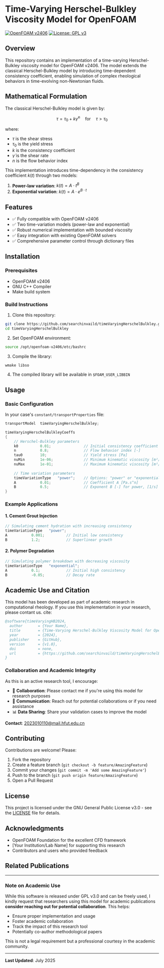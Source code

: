 # Time-Varying Herschel-Bulkley Viscosity Model for OpenFOAM

[![OpenFOAM v2406](https://img.shields.io/badge/OpenFOAM-v2406-blue)](https://www.openfoam.com/)
[![License: GPL v3](https://img.shields.io/badge/License-GPLv3-blue.svg)](https://www.gnu.org/licenses/gpl-3.0)


## Overview

This repository contains an implementation of a time-varying Herschel-Bulkley viscosity model for OpenFOAM v2406. The model extends the classical Herschel-Bulkley model by introducing time-dependent consistency coefficient, enabling simulation of complex rheological behaviors in time-evolving non-Newtonian fluids.

## Mathematical Formulation

The classical Herschel-Bulkley model is given by:

$$\tau = \tau_0 + k\dot{\gamma}^n \quad \text{for} \quad \tau > \tau_0$$

where:
- $\tau$ is the shear stress
- $\tau_0$ is the yield stress
- $k$ is the consistency coefficient
- $\dot{\gamma}$ is the shear rate
- $n$ is the flow behavior index

This implementation introduces time-dependency in the consistency coefficient $k(t)$ through two models:

1. **Power-law variation**: $k(t) = A \cdot t^B$
2. **Exponential variation**: $k(t) = A \cdot e^{B \cdot t}$

## Features

- ✅ Fully compatible with OpenFOAM v2406
- ✅ Two time-variation models (power-law and exponential)
- ✅ Robust numerical implementation with bounded viscosity
- ✅ Easy integration with existing OpenFOAM solvers
- ✅ Comprehensive parameter control through dictionary files

## Installation

### Prerequisites
- OpenFOAM v2406
- GNU C++ Compiler
- Make build system

### Build Instructions

1. Clone this repository:
```bash
git clone https://github.com/searchinvaild/timeVaryingHerschelBulkley.git
cd timeVaryingHerschelBulkley
```

2. Set OpenFOAM environment:
```bash
source /opt/openfoam-v2406/etc/bashrc
```

3. Compile the library:
```bash
wmake libso
```

4. The compiled library will be available in `$FOAM_USER_LIBBIN`

## Usage

### Basic Configuration

In your case's `constant/transportProperties` file:

```cpp
transportModel  timeVaryingHerschelBulkley;

timeVaryingHerschelBulkleyCoeffs
{
    // Herschel-Bulkley parameters
    k0          0.01;               // Initial consistency coefficient [Pa.s^n]
    n           0.8;                // Flow behavior index [-]
    tau0        10;                 // Yield stress [Pa]
    nuMin       1e-06;              // Minimum kinematic viscosity [m²/s]
    nuMax       1e-01;              // Maximum kinematic viscosity [m²/s]
    
    // Time variation parameters
    timeVariationType   "power";    // Options: "power" or "exponential"
    A           0.01;               // Coefficient A [Pa.s^n]
    B           0.5;                // Exponent B [-] for power, [1/s] for exponential
}
```

### Example Applications

#### 1. Cement Grout Injection
```cpp
// Simulating cement hydration with increasing consistency
timeVariationType   "power";
A           0.001;          // Initial low consistency
B           1.2;            // Superlinear growth
```

#### 2. Polymer Degradation
```cpp
// Simulating polymer breakdown with decreasing viscosity
timeVariationType   "exponential";
A           0.1;            // Initial high consistency
B           -0.05;          // Decay rate
```



## Academic Use and Citation

This model has been developed as part of academic research in computational rheology. If you use this implementation in your research, please contant us.
cite:

```bibtex
@software{timeVaryingHB2024,
  author       = {Your Name},
  title        = {Time-Varying Herschel-Bulkley Viscosity Model for OpenFOAM},
  year         = {2024},
  publisher    = {GitHub},
  version      = {v1.0},
  doi          = none,
  url          = {https://github.com/searchinvaild/timeVaryingHerschelBulkley}
}
```

### Collaboration and Academic Integrity

As this is an active research tool, I encourage:
- 🤝 **Collaboration**: Please contact me if you're using this model for research purposes
- 📧 **Communication**: Reach out for potential collaborations or if you need assistance
- 📊 **Data Sharing**: Share your validation cases to improve the model

**Contact**: [2023010110@mail.hfut.edu.cn](mailto:2023010110@mail.hfut.edu.cn)

## Contributing

Contributions are welcome! Please:
1. Fork the repository
2. Create a feature branch (`git checkout -b feature/AmazingFeature`)
3. Commit your changes (`git commit -m 'Add some AmazingFeature'`)
4. Push to the branch (`git push origin feature/AmazingFeature`)
5. Open a Pull Request

## License

This project is licensed under the GNU General Public License v3.0 - see the [LICENSE](LICENSE) file for details.

## Acknowledgments

- OpenFOAM Foundation for the excellent CFD framework
- [Your Institution/Lab Name] for supporting this research
- Contributors and users who provided feedback

## Related Publications



---

### Note on Academic Use

While this software is released under GPL v3.0 and can be freely used, I kindly request that researchers using this model for academic publications **consider reaching out for potential collaboration**. This helps:
- Ensure proper implementation and usage
- Foster academic collaboration
- Track the impact of this research tool
- Potentially co-author methodological papers

This is not a legal requirement but a professional courtesy in the academic community.

---

**Last Updated**: July 2025  
